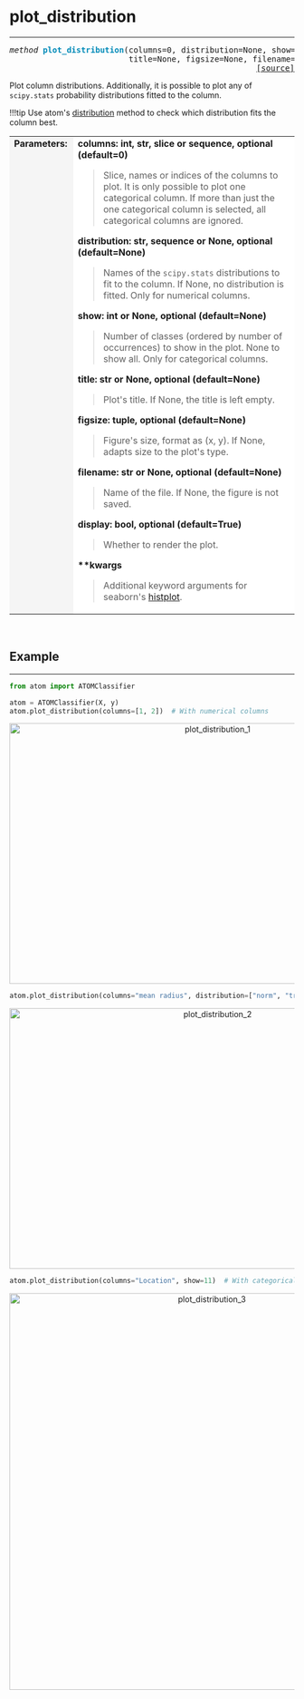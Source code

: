# plot_distribution
--------------------

<a name="atom"></a>
<pre><em>method</em> <strong style="color:#008AB8">plot_distribution</strong>(columns=0, distribution=None, show=None,
                         title=None, figsize=None, filename=None, display=True, **kwargs)
<div align="right"><a href="https://github.com/tvdboom/ATOM/blob/master/atom/plots.py#L3202">[source]</a></div></pre>
Plot column distributions. Additionally, it is possible to plot any of
`scipy.stats` probability distributions fitted to the column.

!!!tip
    Use atom's [distribution](../../ATOM/atomclassifier/#distribution) method to
    check which distribution fits the column best.

<table width="100%">
<tr>
<td width="15%" style="vertical-align:top; background:#F5F5F5;"><strong>Parameters:</strong></td>
<td width="75%" style="background:white;">
<strong>columns: int, str, slice or sequence, optional (default=0)</strong>
<blockquote>
Slice, names or indices of the columns to plot. It is only
possible to plot one categorical column. If more than just
the one categorical column is selected, all categorical
columns are ignored.
</blockquote>
<strong>distribution: str, sequence or None, optional (default=None)</strong>
<blockquote>
Names of the <code>scipy.stats</code> distributions to fit to the column.
If None, no distribution is fitted. Only for numerical columns.
</blockquote>
<strong>show: int or None, optional (default=None)</strong>
<blockquote>
Number of classes (ordered by number of occurrences) to show in
the plot. None to show all. Only for categorical columns.
</blockquote>
<strong>title: str or None, optional (default=None)</strong>
<blockquote>
Plot's title. If None, the title is left empty.
</blockquote>
<strong>figsize: tuple, optional (default=None)</strong>
<blockquote>
Figure's size, format as (x, y). If None, adapts size to
the plot's type.
</blockquote>
<strong>filename: str or None, optional (default=None)</strong>
<blockquote>
Name of the file. If None, the figure is not saved.
</blockquote>
<strong>display: bool, optional (default=True)</strong>
<blockquote>
Whether to render the plot.
</blockquote>
<strong>**kwargs</strong>
<blockquote>
Additional keyword arguments for seaborn's <a href="https://seaborn.pydata.org/generated/seaborn.histplot.html">histplot</a>.
</blockquote>
</tr>
</table>
<br />


## Example
----------

```python
from atom import ATOMClassifier

atom = ATOMClassifier(X, y)
atom.plot_distribution(columns=[1, 2])  # With numerical columns
```
<div align="center">
    <img src="../../../img/plots/plot_distribution_1.png" alt="plot_distribution_1" width="720" height="460"/>
</div>

```python
atom.plot_distribution(columns="mean radius", distribution=["norm", "triang", "pearson3"])  # With fitted distributions
```
<div align="center">
    <img src="../../../img/plots/plot_distribution_2.png" alt="plot_distribution_2" width="720" height="460"/>
</div>

```python
atom.plot_distribution(columns="Location", show=11)  # With categorical columns
```
<div align="center">
    <img src="../../../img/plots/plot_distribution_3.png" alt="plot_distribution_3" width="700" height="700"/>
</div>